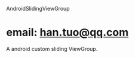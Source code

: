 AndroidSlidingViewGroup

email: han.tuo@qq.com
=======================

A android custom sliding ViewGroup.
